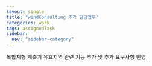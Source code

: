 ```yaml
---
layout: single
title: "windConsulting 추가 담당업무"
categories: work
tags: assignedTask
sidebar:
  nav: "sidebar-category"
---
```


복합지형 계측기 유효지역 관련 기능 추가 및 추가 요구사항 반영
